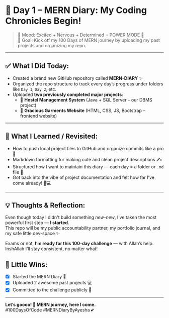 # 🌸 Day 1 – MERN Diary: My Coding Chronicles Begin!


> 🧠 Mood: Excited + Nervous + Determined = POWER MODE 💪  
> 🎯 Goal: Kick off my 100 Days of MERN journey by uploading my past projects and organizing my repo.

---

## ✅ What I Did Today:

- Created a brand new GitHub repository called **MERN-DIARY** ✨
- Organized the repo structure to track every day’s progress under folders like `Day 1`, `Day 2`, etc.
- Uploaded **two previously completed major projects**:
  - 💼 **Hostel Management System** (Java + SQL Server – our DBMS project)
  - 👗 **Gracious Garments Website** (HTML, CSS, JS, Bootstrap – frontend website)

---

## 🧠 What I Learned / Revisited:

- How to push local project files to GitHub and organize commits like a pro 🔄
- Markdown formatting for making cute and clean project descriptions ✍️
- Structured how I want to maintain this diary — each day = a folder or `.md` file 📁
- Got back into the vibe of project documentation and felt how far I’ve come already! 🥹💻

---

## 💡 Thoughts & Reflection:

Even though today I didn't build something *new-new*, I’ve taken the most powerful first step — **I started**.  
This repo will be my public accountability partner, my portfolio journal, and my safe little dev-space ✨

Exams or not, **I’m ready for this 100-day challenge** — with Allah’s help. InshAllah I’ll stay consistent, no matter what!


## 🐾 Little Wins:

- [x] Started the MERN Diary 📔  
- [x] Uploaded 2 awesome past projects 💻  
- [x] Committed to the challenge publicly 💬

---

**Let’s goooo! 🚀 MERN journey, here I come.**  
#100DaysOfCode #MERNDiaryByAyesha 💕


